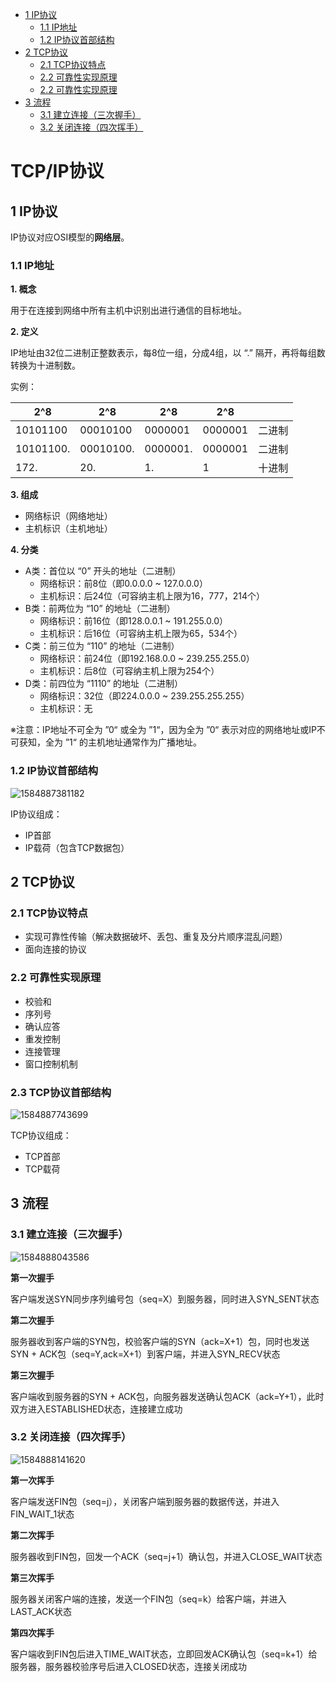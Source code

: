 - [1 IP协议](#1-IP协议)
  - [1.1 IP地址](#11-IP地址)
  - [1.2 IP协议首部结构](#12-IP协议首部结构)
- [2 TCP协议](#2-TCP协议)
  - [2.1 TCP协议特点](#21TCP协议特点)
  - [2.2 可靠性实现原理](#22-可靠性实现原理)
  - [2.2 可靠性实现原理](#22-可靠性实现原理)
- [3 流程](#3-流程)
  - [3.1 建立连接（三次握手）](#31-建立连接-三次握手-)
  - [3.2 关闭连接（四次挥手）](#32-关闭连接-四次挥手-)

# TCP/IP协议

## 1 IP协议

IP协议对应OSI模型的**网络层**。

### 1.1 IP地址

**1. 概念**

用于在连接到网络中所有主机中识别出进行通信的目标地址。

**2. 定义**

IP地址由32位二进制正整数表示，每8位一组，分成4组，以 “.” 隔开，再将每组数转换为十进制数。

实例：

| 2^8       | 2^8       | 2^8      | 2^8     |        |
| --------- | --------- | -------- | ------- | ------ |
| 10101100  | 00010100  | 0000001  | 0000001 | 二进制 |
| 10101100. | 00010100. | 0000001. | 0000001 | 二进制 |
| 172.      | 20.       | 1.       | 1       | 十进制 |

**3. 组成**

- 网络标识（网络地址）
- 主机标识（主机地址）

**4. 分类**

- A类：首位以 “0” 开头的地址（二进制）
  - 网络标识：前8位（即0.0.0.0 ~ 127.0.0.0）
  - 主机标识：后24位（可容纳主机上限为16，777，214个）
- B类：前两位为 “10” 的地址（二进制）
  - 网络标识：前16位（即128.0.0.1 ~ 191.255.0.0）
  - 主机标识：后16位（可容纳主机上限为65，534个）
- C类：前三位为 “110” 的地址（二进制）
  - 网络标识：前24位（即192.168.0.0 ~ 239.255.255.0）
  - 主机标识：后8位（可容纳主机上限为254个）
- D类：前四位为 “1110” 的地址（二进制）
  - 网络标识：32位（即224.0.0.0 ~ 239.255.255.255）
  - 主机标识：无

※注意：IP地址不可全为 ”0“ 或全为 ”1“，因为全为 ”0“ 表示对应的网络地址或IP不可获知，全为 ”1“ 的主机地址通常作为广播地址。

### 1.2 IP协议首部结构

![1584887381182](assets/1584887381182.png)

IP协议组成：

- IP首部
- IP载荷（包含TCP数据包）

## 2 TCP协议

### 2.1 TCP协议特点

- 实现可靠性传输（解决数据破坏、丢包、重复及分片顺序混乱问题）
- 面向连接的协议

### 2.2 可靠性实现原理

- 校验和
- 序列号
- 确认应答
- 重发控制
- 连接管理
- 窗口控制机制

### 2.3 TCP协议首部结构

![1584887743699](assets/1584887743699.png)

TCP协议组成：

- TCP首部
- TCP载荷

## 3 流程

### 3.1 建立连接（三次握手）

![1584888043586](assets/1584888043586.png)

**第一次握手**

客户端发送SYN同步序列编号包（seq=X）到服务器，同时进入SYN_SENT状态

**第二次握手**

服务器收到客户端的SYN包，校验客户端的SYN（ack=X+1）包，同时也发送SYN + ACK包（seq=Y,ack=X+1）到客户端，并进入SYN_RECV状态

**第三次握手**

客户端收到服务器的SYN + ACK包，向服务器发送确认包ACK（ack=Y+1），此时双方进入ESTABLISHED状态，连接建立成功

### 3.2 关闭连接（四次挥手）

![1584888141620](assets/1584888141620.png)

**第一次挥手**

客户端发送FIN包（seq=j），关闭客户端到服务器的数据传送，并进入FIN_WAIT_1状态

**第二次挥手**

服务器收到FIN包，回发一个ACK（seq=j+1）确认包，并进入CLOSE_WAIT状态

**第三次挥手**

服务器关闭客户端的连接，发送一个FIN包（seq=k）给客户端，并进入LAST_ACK状态

**第四次挥手**

客户端收到FIN包后进入TIME_WAIT状态，立即回发ACK确认包（seq=k+1）给服务器，服务器校验序号后进入CLOSED状态，连接关闭成功

